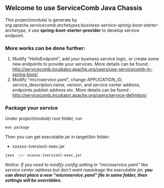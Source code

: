 ## Welcome to use ServiceComb Java Chassis
This project(module) is generate by *org.apache.servicecomb.archetypes:business-service-spring-boot-starter-archetype*, it use **spring-boot-starter-provider** to develop service endpoint.  

### More works can be done further:
1. Modify "HelloEndpoint", add your business service logic, or create some new endpoints to provide your services. More details can be found : http://servicecomb.incubator.apache.org/users/use-servicecomb-in-spring-boot/
2. Modify "microservice.yaml", change APPLICATION_ID, service_description.name, version, and service center address, endpoints publish address etc. More details can be found : http://servicecomb.incubator.apache.org/users/service-definition/

### Package your service
Under project(module) root folder, run 
```bash
mvn package
```
Then you can get executable jar in target/bin folder:   
- xxxxxx-{version}-exec.jar    
```bash
java -jar xxxxxx-{version}-exec.jar
```
*Notice: If you need to modify config setting in "microservice.yaml" like service center address but don't want repackage the executable jar, **you can direct place a new "microservice.yaml" file in same folder, then settings will be overridden.***